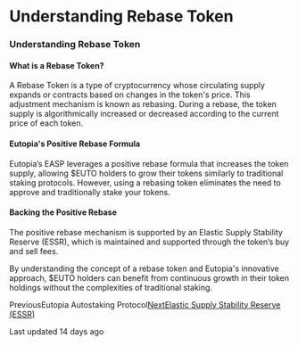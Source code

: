 # Understanding Rebase Token

### Understanding Rebase Token

#### What is a Rebase Token? <a href="#what-is-a-rebase-token" id="what-is-a-rebase-token"></a>

A Rebase Token is a type of cryptocurrency whose circulating supply expands or contracts based on changes in the token's price. This adjustment mechanism is known as rebasing. During a rebase, the token supply is algorithmically increased or decreased according to the current price of each token.

#### Eutopia's Positive Rebase Formula <a href="#eutopias-positive-rebase-formula" id="eutopias-positive-rebase-formula"></a>

Eutopia’s EASP leverages a positive rebase formula that increases the token supply, allowing $EUTO holders to grow their tokens similarly to traditional staking protocols. However, using a rebasing token eliminates the need to approve and traditionally stake your tokens.

#### Backing the Positive Rebase <a href="#backing-the-positive-rebase" id="backing-the-positive-rebase"></a>

The positive rebase mechanism is supported by an Elastic Supply Stability Reserve (ESSR), which is maintained and supported through the token’s buy and sell fees.

By understanding the concept of a rebase token and Eutopia's innovative approach, $EUTO holders can benefit from continuous growth in their token holdings without the complexities of traditional staking.

PreviousEutopia Autostaking Protocol[NextElastic Supply Stability Reserve (ESSR)](broken-reference)

Last updated 14 days ago
